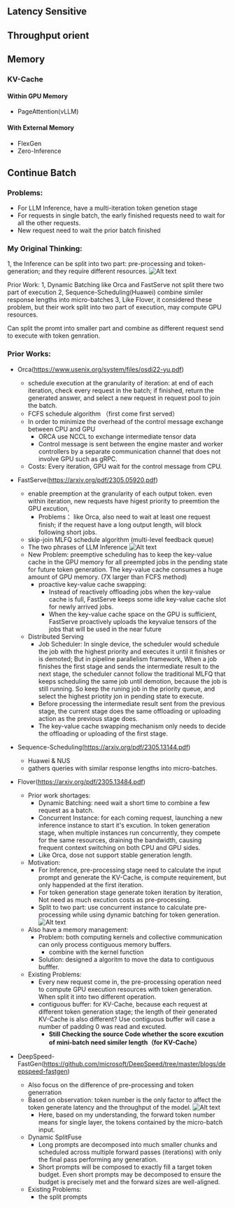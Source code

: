## Latency Sensitive


## Throughput orient



## Memory
### KV-Cache
#### Within GPU Memory
- PageAttention(vLLM)

#### With External Memory
- FlexGen
- Zero-Inference


## Continue Batch
### Problems: 
- For LLM Inference, have a multi-iteration token genetion stage
- For requests in single batch, the early finished requests need to wait for all the other requests.
- New request need to wait the prior batch finished

### My Original Thinking:
1, the Inference can be split into two part: pre-processing and token-generation; and they require different resources.
![Alt text](./pictures/FastServe-two_phrases_of_LLM_inference.png)

Prior Work:
    1, Dynamic Batching like Orca and FastServe not split there two part of execution
    2, Sequence-Scheduling(Huawei) combine similer response lengths into micro-batches
    3, Like Flover, it considered these problem, but their work split into two part of execution, may compute GPU resources.

Can split the promt into smaller part and combine as different request send to execute with token genration.


### Prior Works:
- Orca(https://www.usenix.org/system/files/osdi22-yu.pdf)
  - schedule execution at the granularity of iteration: at end of each iteration, check every request in the batch; if finished, return the generated answer, and select a new request in request pool to join the batch.
  - FCFS schedule algorithm （first come first served）
  - In order to minimize the overhead of the control message exchange between CPU and GPU
      - ORCA use NCCL to exchange intermediate tensor data
      - Control message is sent between the engine master and worker controllers by a separate communication channel that does not involve GPU such as gRPC.
  - Costs: Every iteration, GPU wait for the control message from CPU.

- FastServe(https://arxiv.org/pdf/2305.05920.pdf)
  - enable preemption at the granularity of each output token. even within iteration, new requests have higest priority to preemtion the GPU excution, 
      - Problems： like Orca, also need to wait at least one request finish; if the request have a long output length, will block following short jobs.
  - skip-join MLFQ schedule algorithm (multi-level feedback queue)
  - The two phrases of LLM Inference
    ![Alt text](./pictures/FastServe-two_phrases_of_LLM_inference.png)
  - New Problem: preemptive scheduling has to keep the key-value cache in the GPU memory for all preempted jobs in the pending state for future token generation. The key-value cache consumes a huge amount of GPU memory. (7X larger than FCFS method)
      - proactive key-value cache swapping: 
          - Instead of reactively offloading jobs when the key-value cache is full, FastServe keeps some idle key-value cache slot for newly arrived jobs. 
          - When the key-value cache space on the GPU is sufficient, FastServe proactively uploads the keyvalue tensors of the jobs that will be used in the near future
  - Distributed Serving
      - Job Scheduler: In single device, the scheduler would schedule the job with the highest priority and executes it until it finishes or is demoted; But in pipeline parallelism framework, When a job finishes the first stage and sends the intermediate result to the next stage, the scheduler cannot follow the traditional MLFQ that keeps scheduling the same job until demotion, because the job is still running. So keep the runing job in the priority queue, and select the highest priotity jon in pending state to execute.
      - Before processing the intermediate result sent from the previous stage, the current stage does the same offloading or uploading action as the previous stage does.
      - The key-value cache swapping mechanism only needs to decide the offloading or uploading of the first stage.

- Sequence-Scheduling(https://arxiv.org/pdf/2305.13144.pdf)
  - Huawei & NUS
  - gathers queries with similar response lengths into micro-batches.

- Flover(https://arxiv.org/pdf/2305.13484.pdf)
  - Prior work shortages: 
      - Dynamic Batching: need wait a short time to combine a few request as a batch.
      - Concurrent Instance: for each coming request, launching a new inference instance to start it's excution. In token generation stage, when multiple instances run concurrently, they compete for the same resources, draining the bandwidth, causing frequent context switching on both CPU and GPU sides.
      - Like Orca, dose not support stable generation length.
  - Motivation:
      - For Inference, pre-processing stage need to calculate the input prompt and generate the KV-Cache, is compute requirement, but only happended at the first iteration.
      - For token generation stage generate token iteration by iteration, Not need as much excution costs as pre-processing.
      - Split to two part: use concurrent instance to calculate pre-processing while using dynamic batching for token generation.
      ![Alt text](./pictures/Flover-main_structure.png)
  - Also have a memory management:
      - Problem: both computing kernels and collective communication can only process contiguous memory buffers.
        - combine with the kernel function
      - Solution: designed a algoritm to move the data to contiguous bufffer.
  - Existing Problems:
      - Every new request come in, the pre-processing operation need to compute GPU execution resources with token generation. When split it into two different operation.
      - contiguous buffer: for KV-Cache, because each request at different token generation stage; the length of their generated KV-Cache is also different? Use contiguous buffer will case a number of padding 0 was read and excuted.
        - **Still Checking the source Code whether the score excution of mini-batch need similer length（for KV-Cache）**


- DeepSpeed-FastGen(https://github.com/microsoft/DeepSpeed/tree/master/blogs/deepspeed-fastgen)
  - Also focus on the difference of pre-processing and token generration
  - Based on observation: token number is the only factor to affect the token generate latency and the throughput of the model.
      ![Alt text](./pictures/Deepspeed-Fastgen-Insight.png)
      - Here, based on my understanding, the forward token number means for single layer, the tokens contained by the micro-batch input.
  - Dynamic SplitFuse
      - Long prompts are decomposed into much smaller chunks and scheduled across multiple forward passes (iterations) with only the final pass performing any generation.
      - Short prompts will be composed to exactly fill a target token budget. Even short prompts may be decomposed to ensure the budget is precisely met and the forward sizes are well-aligned.
  - Existing Problems:
      - the split prompts 